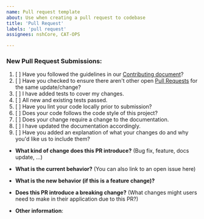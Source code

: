```yaml
---
name: Pull request template
about: Use when creating a pull request to codebase
title: 'Pull Request'
labels: 'pull request'
assignees: nshCore, CAT-OPS

---
```


### New Pull Request Submissions:

1. [ ] Have you followed the guidelines in our [Contributing document](https://github.com/atlascity/Community/tree/master/CONTRIBUTING.md)?
2. [ ] Have you checked to ensure there aren't other open [Pull Requests](../../pulls) for the same update/change?
3. [ ] I have added tests to cover my changes.
4. [ ] All new and existing tests passed.
5. [ ] Have you lint your code locally prior to submission?
6. [ ] Does your code follows the code style of this project?
7. [ ] Does your change require a change to the documentation.
8. [ ] I have updated the documentation accordingly.
9. [ ] Have you added an explanation of what your changes do and why you'd like us to include them?

* **What kind of change does this PR introduce?** (Bug fix, feature, docs update, ...)

* **What is the current behavior?** (You can also link to an open issue here)

* **What is the new behavior (if this is a feature change)?**

* **Does this PR introduce a breaking change?** (What changes might users need to make in their application due to this PR?)

* **Other information**:
